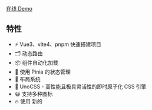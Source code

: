 [在线 Demo](https://lch-coder.github.io/buildElement/login)

## 特性

- ⚡️ Vue3、vite4、pnpm 快速搭建项目
- 🗂 动态路由
- 📦 组件自动化加载
- 🍍 使用 Pinia 的状态管理
- 📑 布局系统
- 🎨 UnoCSS - 高性能且极具灵活性的即时原子化 CSS 引擎
- 😃 支持多种图标
- 🔥 使用 新的<script setup>语法
- 🤙🏻 多种有趣的功能
- 📥 API 自动加载 - 直接使用 Composition API 无需引入
- 🦾 TypeScript

## 预配置

### UI 框架

- Element Plus - Vue3 UI 组件库
- UnoCSS - 高性能且极具灵活性的即时原子化 CSS 引擎

### Icons

- Iconify - 使用任意的图标集
- UnoCSS 的纯 CSS 图标方案

### 插件

- Vue Router
- Pinia - 直接的, 类型安全的, 使用 Composition api 的轻便灵活的 Vue 状态管理
- unplugin-vue-components - 自动加载组件
- unplugin-auto-import - 直接使用 Composition API 等，无需导入
- VueUse - 实用的 Composition API 工具合集

### 编码风格

- 使用 Composition API 的 <script setup>SFC 语法
- ESLint、Prettier

### 开发工具

- TypeScript
- pnpm - 快, 节省磁盘空间的包管理器
- VS Code 扩展
  - Vite - 自动启动 Vite 服务器
  - Volar - Vue 3 <script setup> IDE 支持
  - ESLint
  - Prettier
  - UnoCSS

## 使用

### 安装依赖

pnpm install

### 开发

pnpm dev

### 构建

pnpm build

## 系统功能

### 多级菜单

![image.png](https://cdn.nlark.com/yuque/0/2023/png/28881333/1683187385805-e6137b8d-a3b4-4018-bc58-7baf53de5816.png#averageHue=%23e3ba7b&clientId=u0d5a8c77-a95d-4&from=paste&height=967&id=u51cb39fd&originHeight=967&originWidth=1920&originalType=binary&ratio=1&rotation=0&showTitle=false&size=43660&status=done&style=none&taskId=u2ac5ab23-d2b6-475f-9b53-f7f736028da&title=&width=1920)

### 拖拽布局

> 使用 vue-grid-layout、echarts 搭建数据看板

![image.png](https://cdn.nlark.com/yuque/0/2023/png/28881333/1683187422968-0484a5b9-4e63-41bc-b345-c976f2cbb749.png#averageHue=%23fdfaf9&clientId=u0d5a8c77-a95d-4&from=paste&height=969&id=u1a3829ad&originHeight=969&originWidth=1920&originalType=binary&ratio=1&rotation=0&showTitle=false&size=107199&status=done&style=none&taskId=u95e8f680-a5aa-4f96-807a-8a41abcc42c&title=&width=1920)

### 分割面板

> 使用 splitpanes 的例子

![image.png](https://cdn.nlark.com/yuque/0/2023/png/28881333/1683187563012-f11bcf0e-0327-4a7a-b5bc-8864cffcc61b.png#averageHue=%23f4f4f4&clientId=u0d5a8c77-a95d-4&from=paste&height=967&id=u1d1607b7&originHeight=967&originWidth=1920&originalType=binary&ratio=1&rotation=0&showTitle=false&size=42069&status=done&style=none&taskId=ue412aa31-40c4-491c-be20-bb90cca3a8f&title=&width=1920)

### 可插入 dom 节点的文本框

> 基于 codemirror6 开发的文本框，支持插入 dom 节点

![image.png](https://cdn.nlark.com/yuque/0/2023/png/28881333/1683187714788-7c553f7c-32b8-4b9c-8be2-91c8cef90845.png#averageHue=%23fefefe&clientId=u0d5a8c77-a95d-4&from=paste&height=967&id=u0c8e1769&originHeight=967&originWidth=1920&originalType=binary&ratio=1&rotation=0&showTitle=false&size=67950&status=done&style=none&taskId=u5cf222fe-250b-49fc-bd94-4e9e97d1c84&title=&width=1920)

### 页面缓存

![image.png](https://cdn.nlark.com/yuque/0/2023/png/28881333/1683191186560-432c3bc1-6650-4ee7-8e13-b6688d764d8e.png#averageHue=%23fefefe&clientId=u0d5a8c77-a95d-4&from=paste&height=969&id=u4fb30705&originHeight=969&originWidth=1917&originalType=binary&ratio=1&rotation=0&showTitle=false&size=54875&status=done&style=none&taskId=u1e1e1aba-f0b6-4c51-b82b-fd17fc6fad4&title=&width=1917)

### 动态路由

> 根据登录用户的菜单，生成路由数据，动态添加。

### 404 页面

> 页面不存在，跳到 404 页面

![image.png](https://cdn.nlark.com/yuque/0/2023/png/28881333/1683191302102-601785c6-1f80-466e-b760-50bd3ab9ce1e.png#averageHue=%23fefefe&clientId=u0d5a8c77-a95d-4&from=paste&height=969&id=uca8a3991&originHeight=969&originWidth=1920&originalType=binary&ratio=1&rotation=0&showTitle=false&size=47041&status=done&style=none&taskId=u5caa0338-8811-4ef0-8be5-4ddcbb4e69b&title=&width=1920)
表格封装

> 二次封装 el-table，支持插槽、动态多级表头导出等。

![image.png](https://cdn.nlark.com/yuque/0/2023/png/28881333/1683191370596-8bc5a5fe-5803-41fe-9851-fc5ea524f8b1.png#averageHue=%23fefefe&clientId=u0d5a8c77-a95d-4&from=paste&height=969&id=u8f8bb92c&originHeight=969&originWidth=1920&originalType=binary&ratio=1&rotation=0&showTitle=false&size=73291&status=done&style=none&taskId=ub59ea08c-fbb1-4e73-af08-762e70b8297&title=&width=1920)

### 图标集

![image.png](https://cdn.nlark.com/yuque/0/2023/png/28881333/1683191442583-b13de906-b5ae-434b-a43e-2f7d626f7486.png#averageHue=%23fefefd&clientId=u0d5a8c77-a95d-4&from=paste&height=969&id=ue9954558&originHeight=969&originWidth=1920&originalType=binary&ratio=1&rotation=0&showTitle=false&size=108477&status=done&style=none&taskId=u6ace4f2b-5f9b-4f37-a36f-36a8a5d759b&title=&width=1920)
